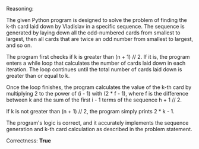 Reasoning:

The given Python program is designed to solve the problem of finding the k-th card laid down by Vladislav in a specific sequence. The sequence is generated by laying down all the odd-numbered cards from smallest to largest, then all cards that are twice an odd number from smallest to largest, and so on.

The program first checks if k is greater than (n + 1) // 2. If it is, the program enters a while loop that calculates the number of cards laid down in each iteration. The loop continues until the total number of cards laid down is greater than or equal to k.

Once the loop finishes, the program calculates the value of the k-th card by multiplying 2 to the power of (i - 1) with (2 * f - 1), where f is the difference between k and the sum of the first i - 1 terms of the sequence h + 1 // 2.

If k is not greater than (n + 1) // 2, the program simply prints 2 * k - 1.

The program's logic is correct, and it accurately implements the sequence generation and k-th card calculation as described in the problem statement.

Correctness: **True**